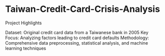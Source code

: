# Taiwan-Credit-Card-Crisis-Analysis

Project Highlights

Dataset: Original credit card data from a Taiwanese bank in 2005
Key Focus: Analyzing factors leading to credit card defaults
Methodology: Comprehensive data preprocessing, statistical analysis, and machine learning techniques
